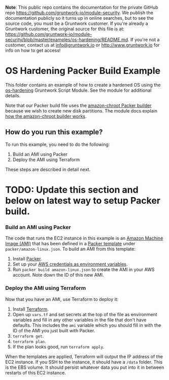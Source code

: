 **Note**: This public repo contains the documentation for the private GitHub repo <https://github.com/gruntwork-io/module-security>.
We publish the documentation publicly so it turns up in online searches, but to see the source code, you must be a Gruntwork customer.
If you're already a Gruntwork customer, the original source for this file is at: <https://github.com/gruntwork-io/module-security/blob/master/examples/os-hardening/README.md>.
If you're not a customer, contact us at <info@gruntwork.io> or <http://www.gruntwork.io> for info on how to get access!

# OS Hardening Packer Build Example

This folder contains an example of how to create a hardened OS using the [os-hardening](/modules/os-hardening) Gruntwork 
Script Module. See the module for additional details.
   
Note that our Packer build file uses the [amazon-chroot Packer builder](https://www.packer.io/docs/builders/amazon-chroot.html)
because we wish to create new disk partitions. The module docs explain [how the amazon-chroot builder works](
/modules/os-hardening/#the-packer-amazon-chroot-builder).

## How do you run this example?

To run this example, you need to do the following:

1. Build an AMI using Packer
1. Deploy the AMI using Terraform

These steps are described in detail next.

# TODO: Update this section and below on latest way to setup Packer build.

### Build an AMI using Packer 

The code that runs the EC2 instance in this example is an [Amazon Machine Image
(AMI)](http://docs.aws.amazon.com/AWSEC2/latest/UserGuide/AMIs.html) that has been defined in a [Packer
template](https://www.packer.io/) under `packer/amazon-linux.json`. To build an AMI from this template:

1. Install [Packer](https://www.packer.io/).
1. Set up your [AWS credentials as environment variables](https://www.packer.io/docs/builders/amazon.html).
1. Run `packer build amazon-linux.json` to create the AMI in your AWS account. Note down the ID of this new AMI.

### Deploy the AMI using Terraform

Now that you have an AMI, use Terraform to deploy it:

1. Install [Terraform](https://www.terraform.io/).
1. Open up `vars.tf` and set secrets at the top of the file as environment variables and fill in any other variables in
   the file that don't have defaults. This includes the `ami` variable which you should fill in with the ID of the
   AMI you just built with Packer.
1. `terraform get`.
1. `terraform plan`.
1. If the plan looks good, run `terraform apply`.

When the templates are applied, Terraform will output the IP address of the EC2 instance. If you SSH to the instance,
it should have a `/data` folder. This is the EBS volume. It should persist whatever data you put into it in between
restarts of this EC2 instance.